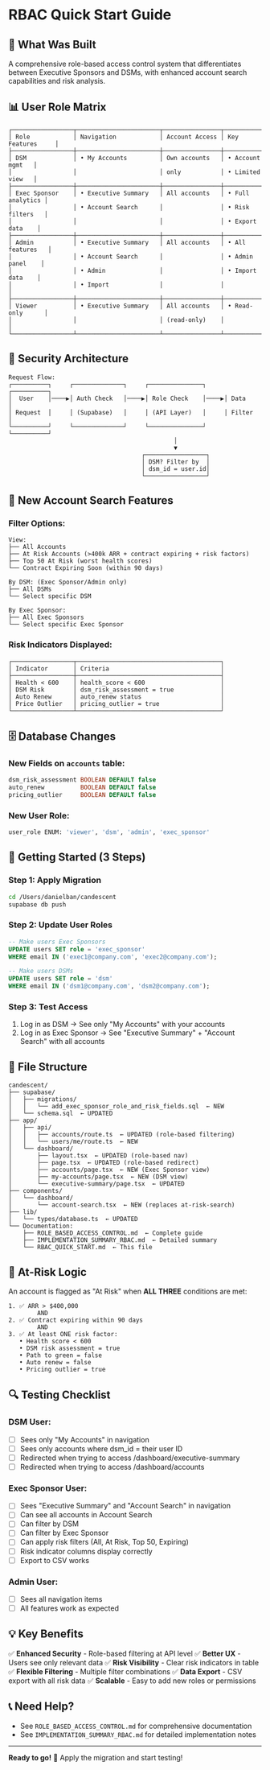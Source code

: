 # RBAC Quick Start Guide

## 🎯 What Was Built

A comprehensive role-based access control system that differentiates between Executive Sponsors and DSMs, with enhanced account search capabilities and risk analysis.

## 📊 User Role Matrix

```
┌─────────────────┬───────────────────────┬────────────────┬──────────────────┐
│ Role            │ Navigation            │ Account Access │ Key Features     │
├─────────────────┼───────────────────────┼────────────────┼──────────────────┤
│ DSM             │ • My Accounts         │ Own accounts   │ • Account mgmt   │
│                 │                       │ only           │ • Limited view   │
├─────────────────┼───────────────────────┼────────────────┼──────────────────┤
│ Exec Sponsor    │ • Executive Summary   │ All accounts   │ • Full analytics │
│                 │ • Account Search      │                │ • Risk filters   │
│                 │                       │                │ • Export data    │
├─────────────────┼───────────────────────┼────────────────┼──────────────────┤
│ Admin           │ • Executive Summary   │ All accounts   │ • All features   │
│                 │ • Account Search      │                │ • Admin panel    │
│                 │ • Admin               │                │ • Import data    │
│                 │ • Import              │                │                  │
├─────────────────┼───────────────────────┼────────────────┼──────────────────┤
│ Viewer          │ • Executive Summary   │ All accounts   │ • Read-only      │
│                 │                       │ (read-only)    │                  │
└─────────────────┴───────────────────────┴────────────────┴──────────────────┘
```

## 🔐 Security Architecture

```
Request Flow:
┌──────────┐     ┌──────────────┐     ┌───────────────┐     ┌──────────┐
│  User    │────▶│ Auth Check   │────▶│ Role Check    │────▶│ Data     │
│ Request  │     │ (Supabase)   │     │ (API Layer)   │     │ Filter   │
└──────────┘     └──────────────┘     └───────────────┘     └──────────┘
                                              │
                                              ▼
                                     ┌─────────────────┐
                                     │ DSM? Filter by  │
                                     │ dsm_id = user.id│
                                     └─────────────────┘
```

## 🎨 New Account Search Features

### Filter Options:
```
View:
├── All Accounts
├── At Risk Accounts (>400k ARR + contract expiring + risk factors)
├── Top 50 At Risk (worst health scores)
└── Contract Expiring Soon (within 90 days)

By DSM: (Exec Sponsor/Admin only)
├── All DSMs
└── Select specific DSM

By Exec Sponsor:
├── All Exec Sponsors
└── Select specific Exec Sponsor
```

### Risk Indicators Displayed:
```
┌─────────────────┬────────────────────────────────────────┐
│ Indicator       │ Criteria                               │
├─────────────────┼────────────────────────────────────────┤
│ Health < 600    │ health_score < 600                     │
│ DSM Risk        │ dsm_risk_assessment = true             │
│ Auto Renew      │ auto_renew status                      │
│ Price Outlier   │ pricing_outlier = true                 │
└─────────────────┴────────────────────────────────────────┘
```

## 🗄️ Database Changes

### New Fields on `accounts` table:
```sql
dsm_risk_assessment BOOLEAN DEFAULT false
auto_renew          BOOLEAN DEFAULT false
pricing_outlier     BOOLEAN DEFAULT false
```

### New User Role:
```sql
user_role ENUM: 'viewer', 'dsm', 'admin', 'exec_sponsor'
```

## 🚀 Getting Started (3 Steps)

### Step 1: Apply Migration
```bash
cd /Users/danielban/candescent
supabase db push
```

### Step 2: Update User Roles
```sql
-- Make users Exec Sponsors
UPDATE users SET role = 'exec_sponsor' 
WHERE email IN ('exec1@company.com', 'exec2@company.com');

-- Make users DSMs
UPDATE users SET role = 'dsm' 
WHERE email IN ('dsm1@company.com', 'dsm2@company.com');
```

### Step 3: Test Access
1. Log in as DSM → See only "My Accounts" with your accounts
2. Log in as Exec Sponsor → See "Executive Summary" + "Account Search" with all accounts

## 📁 File Structure

```
candescent/
├── supabase/
│   ├── migrations/
│   │   └── add_exec_sponsor_role_and_risk_fields.sql  ← NEW
│   └── schema.sql  ← UPDATED
├── app/
│   ├── api/
│   │   ├── accounts/route.ts  ← UPDATED (role-based filtering)
│   │   └── users/me/route.ts  ← NEW
│   └── dashboard/
│       ├── layout.tsx  ← UPDATED (role-based nav)
│       ├── page.tsx  ← UPDATED (role-based redirect)
│       ├── accounts/page.tsx  ← NEW (Exec Sponsor view)
│       ├── my-accounts/page.tsx  ← NEW (DSM view)
│       └── executive-summary/page.tsx  ← UPDATED
├── components/
│   └── dashboard/
│       └── account-search.tsx  ← NEW (replaces at-risk-search)
├── lib/
│   └── types/database.ts  ← UPDATED
└── Documentation:
    ├── ROLE_BASED_ACCESS_CONTROL.md  ← Complete guide
    ├── IMPLEMENTATION_SUMMARY_RBAC.md  ← Detailed summary
    └── RBAC_QUICK_START.md  ← This file
```

## 🎯 At-Risk Logic

An account is flagged as "At Risk" when **ALL THREE** conditions are met:

```
1. ✅ ARR > $400,000
        AND
2. ✅ Contract expiring within 90 days
        AND
3. ✅ At least ONE risk factor:
   • Health score < 600
   • DSM risk assessment = true
   • Path to green = false
   • Auto renew = false
   • Pricing outlier = true
```

## 🔍 Testing Checklist

### DSM User:
- [ ] Sees only "My Accounts" in navigation
- [ ] Sees only accounts where dsm_id = their user ID
- [ ] Redirected when trying to access /dashboard/executive-summary
- [ ] Redirected when trying to access /dashboard/accounts

### Exec Sponsor User:
- [ ] Sees "Executive Summary" and "Account Search" in navigation
- [ ] Can see all accounts in Account Search
- [ ] Can filter by DSM
- [ ] Can filter by Exec Sponsor
- [ ] Can apply risk filters (All, At Risk, Top 50, Expiring)
- [ ] Risk indicator columns display correctly
- [ ] Export to CSV works

### Admin User:
- [ ] Sees all navigation items
- [ ] All features work as expected

## 💡 Key Benefits

✅ **Enhanced Security** - Role-based filtering at API level
✅ **Better UX** - Users see only relevant data
✅ **Risk Visibility** - Clear risk indicators in table
✅ **Flexible Filtering** - Multiple filter combinations
✅ **Data Export** - CSV export with all risk data
✅ **Scalable** - Easy to add new roles or permissions

## 📞 Need Help?

- See `ROLE_BASED_ACCESS_CONTROL.md` for comprehensive documentation
- See `IMPLEMENTATION_SUMMARY_RBAC.md` for detailed implementation notes

---

**Ready to go!** 🚀 Apply the migration and start testing!

